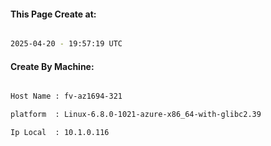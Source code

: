 
   
#### This Page Create at:

```bash

2025-04-20 - 19:57:19 UTC

```

#### Create By Machine:

```bash

Host Name : fv-az1694-321

platform  : Linux-6.8.0-1021-azure-x86_64-with-glibc2.39

Ip Local  : 10.1.0.116

```

